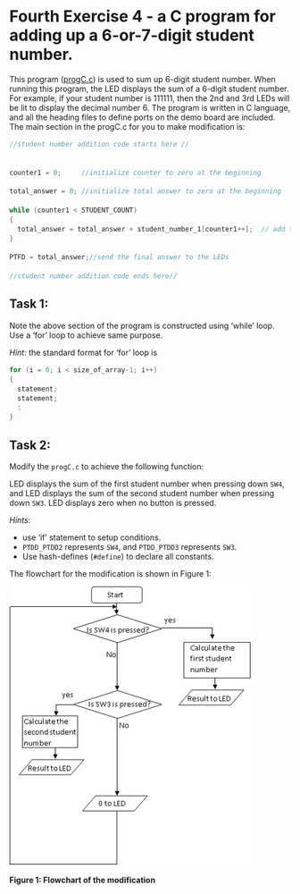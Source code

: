 # Fourth Exercise 4 - a C program for adding up a 6-or-7-digit student number. 

This program ([progC.c](progC.c)) is used to sum up 6-digit student number. When running this program, the LED displays the sum of a 6-digit student number. For example, if your student number is 111111, then the 2nd and 3rd LEDs will be lit to display the decimal number 6. The program is written in C language, and all the heading files to define ports on the demo board are included. The main section in the progC.c for you to make modification is:

```C
//student number addition code starts here //
			   
			 
counter1 = 0;     //initialize counter to zero at the beginning	
			        
total_answer = 0; //initialize total answer to zero at the beginning
			        
while (counter1 < STUDENT_COUNT)
{
  total_answer = total_answer + student_number_1[counter1++];  // add the first student number to total answer and                                                                                      // increment counter by 1
}
			           
PTFD = total_answer;//send the final answer to the LEDs				
			 
//student number addition code ends here//
```

## Task 1:

Note the above section of the program is constructed using ‘while’ loop. Use a ‘for’ loop to achieve same purpose. 

*Hint*: the standard format for ‘for’ loop is 

```c
for (i = 0; i < size_of_array-1; i++)
{
  statement;
  statement;
  :
}
```

## Task 2:

Modify the `progC.c` to achieve the following function: 

LED displays the sum of the first student number when pressing down `SW4`, and LED displays the sum of the second student number when pressing down `SW3`. LED displays zero when no button is pressed.

*Hints*: 

* use ‘if’ statement to setup conditions. 
* `PTDD_PTDD2` represents `SW4`, and `PTDD_PTDD3` represents `SW3`. 
* Use hash-defines (`#define`) to declare all constants.

The flowchart for the modification is shown in Figure 1:

![flowchart for modification](flowchart.png)

**Figure 1: Flowchart of the modification**

